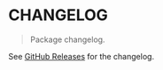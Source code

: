 # CHANGELOG

> Package changelog.

See [GitHub Releases](https://github.com/stdlib-js/random-array-tools-unary/releases) for the changelog.